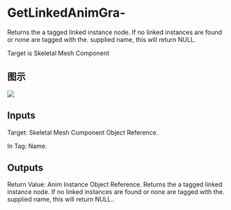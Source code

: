 # GetLinkedAnimGra-

Returns the a tagged linked instance node. If no linked instances are found or none are tagged with the. supplied name, this will return NULL.

Target is Skeletal Mesh Component

## 图示

![]($-20221218-18255549.png)

## Inputs

Target: Skeletal Mesh Component Object Reference.

In Tag: Name.  

## Outputs

Return Value: Anim Instance Object Reference. Returns the a tagged linked instance node. If no linked instances are found or none are tagged with the. supplied name, this will return NULL..


